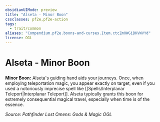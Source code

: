 ```yaml
---
obsidianUIMode: preview
title: "Alseta - Minor Boon"
cssclasses: pf2e,pf2e-action
tags:
  - trait/common
aliases: "Compendium.pf2e.boons-and-curses.Item.ctcZm0WGiBKVWVYd"
license: OGL
---
```

# Alseta - Minor Boon

### 






**Minor Boon:** Alseta's guiding hand aids your journeys. Once, when employing teleportation magic, you appear exactly on target, even if you used a notoriously imprecise spell like [[Spells/Interplanar Teleport|Interplanar Teleport]]. Alseta typically grants this boon for extremely consequential magical travel, especially when time is of the essence.

*Source: Pathfinder Lost Omens: Gods & Magic*
*OGL*